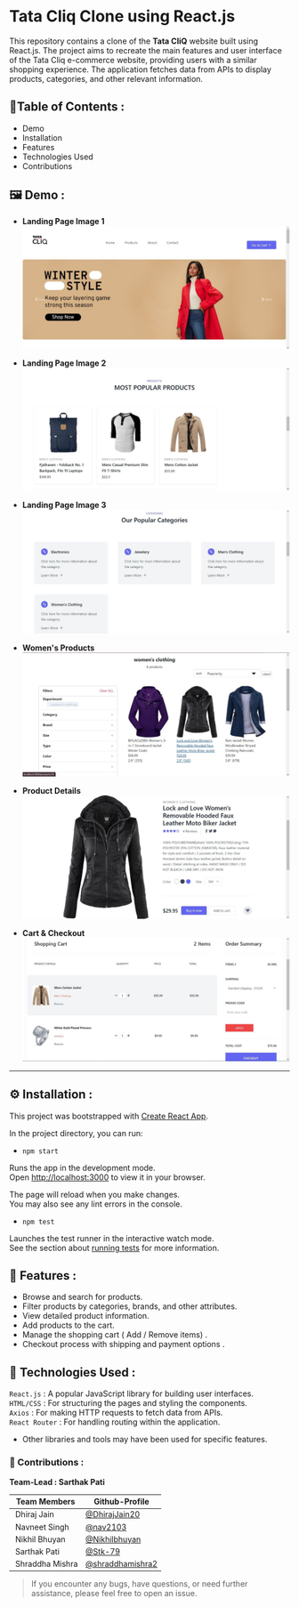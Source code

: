 # Tata Cliq Clone using React.js

This repository contains a clone of the **Tata CliQ** website built using React.js. The project aims to recreate the main features and user interface of the Tata Cliq e-commerce website, providing users with a similar shopping experience. The application fetches data from APIs to display products, categories, and other relevant information.

## 📝Table of Contents :

- Demo
- Installation
- Features
- Technologies Used
- Contributions

## 🖼️ Demo :

- **Landing Page Image 1**
  ![Clip-1](/src/Cliq/Cliq-1.jpeg)

- **Landing Page Image 2**
  ![Clip-2](/src/Cliq/Cliq-2.jpeg)

- **Landing Page Image 3**
  ![Clip-3](/src/Cliq/Cliq-3.jpeg)

- **Women's Products**
  ![Clip-4](/src/Cliq/Cliq-4.jpeg)

- **Product Details**
  ![Clip-5](/src/Cliq/Cliq-5.jpeg)

- **Cart & Checkout**
  ![Clip-6](/src/Cliq/Cliq-6.jpeg)

<hr>

## ⚙️ Installation :

This project was bootstrapped with [Create React App](https://github.com/facebook/create-react-app).

In the project directory, you can run:

- `npm start`

Runs the app in the development mode.\
Open [http://localhost:3000](http://localhost:3000) to view it in your browser.

The page will reload when you make changes.\
You may also see any lint errors in the console.

- `npm test`

Launches the test runner in the interactive watch mode.\
See the section about [running tests](https://facebook.github.io/create-react-app/docs/running-tests) for more information.

## 📜 Features :

- Browse and search for products.
- Filter products by categories, brands, and other attributes.
- View detailed product information.
- Add products to the cart.
- Manage the shopping cart ( Add / Remove items) .
- Checkout process with shipping and payment options .

## 🧩 Technologies Used :

`React.js` : A popular JavaScript library for building user interfaces.\
`HTML/CSS` : For structuring the pages and styling the components.\
`Axios` : For making HTTP requests to fetch data from APIs.\
`React Router` : For handling routing within the application.

- Other libraries and tools may have been used for specific features.

### 💼 Contributions :

**Team-Lead : Sarthak Pati**

| Team Members                                                                                            | Github-Profile                                         |
| ------------------------------------------------------------------------------------------------------- | ------------------------------------------------------ |
| <img src="https://avatars.githubusercontent.com/u/119130072?v=4" width="20px;" alt=""/> Dhiraj Jain     | [@DhirajJain20](https://github.com/DhirajJain20)       |
| <img src="https://avatars.githubusercontent.com/u/98378534?v=4" width="20px;" alt=""/> Navneet Singh    | [@nav2103](https://github.com/nav2103)                 |
| <img src="https://avatars.githubusercontent.com/u/33249404?v=4" width="20px;" alt=""/> Nikhil Bhuyan    | [@Nikhilbhuyan](https://github.com/Nikhilbhuyan)       |
| <img src="https://avatars.githubusercontent.com/u/102925712?v=4" width="20px;" alt=""/> Sarthak Pati    | [@Stk-79](https://github.com/Stk-79)                   |
| <img src="https://avatars.githubusercontent.com/u/112257610?v=4" width="20px;" alt=""/> Shraddha Mishra | [@shraddhamishra2](https://github.com/shraddhamishra2) |

> If you encounter any bugs, have questions, or need further assistance, please feel free to open an issue.
